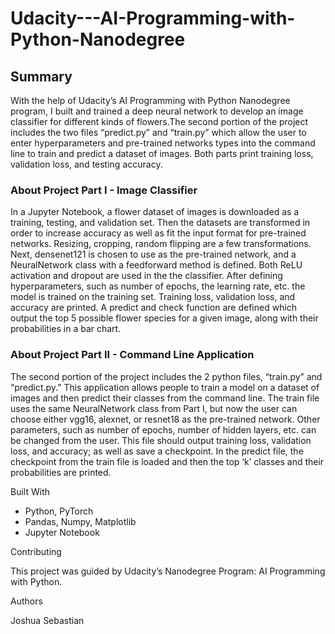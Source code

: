 # Udacity---AI-Programming-with-Python-Nanodegree

## Summary

With the help of Udacity’s AI Programming with Python Nanodegree program, I built and trained a deep neural network to develop an image classifier for different kinds of flowers.The second portion of the project includes the two files “predict.py” and “train.py” which allow the user to enter hyperparameters and pre-trained networks types into the command line to train and predict a dataset of images. Both parts print training loss, validation loss, and testing accuracy.

### About Project Part I - Image Classifier

In a Jupyter Notebook, a flower dataset of images is downloaded as a training, testing, and validation set. 
Then the datasets are transformed in order to increase accuracy as well as fit the input format for pre-trained networks.
Resizing, cropping, random flipping are a few transformations.
Next, densenet121 is chosen to use as the pre-trained network, and a NeuralNetwork class with a feedforward method is defined.
Both ReLU activation and dropout are used in the the classifier.
After defining hyperparameters, such as number of epochs, the learning rate, etc. the model is trained on the training set. 
Training loss, validation loss, and accuracy are printed. 
A predict and check function are defined which output the top 5 possible flower species for a given image, along with their probabilities in a bar chart.

### About Project Part II - Command Line Application

The second portion of the project includes the 2 python files, “train.py” and “predict.py.”
This application allows people to train a model on a dataset of images and then predict their classes from the command line.
The train file uses the same NeuralNetwork class from Part I, but now the user can choose either vgg16, alexnet, or resnet18 as the pre-trained network.
Other parameters, such as number of epochs, number of hidden layers, etc. can be changed from the user.
This file should output training loss, validation loss, and accuracy; as well as save a checkpoint.
In the predict file, the checkpoint from the train file is loaded and then the top ‘k’ classes and their probabilities are printed.

Built With

-	Python, PyTorch
-	Pandas, Numpy, Matplotlib
-	Jupyter Notebook

Contributing

This project was guided by Udacity’s Nanodegree Program: AI Programming with Python.

Authors

Joshua Sebastian
